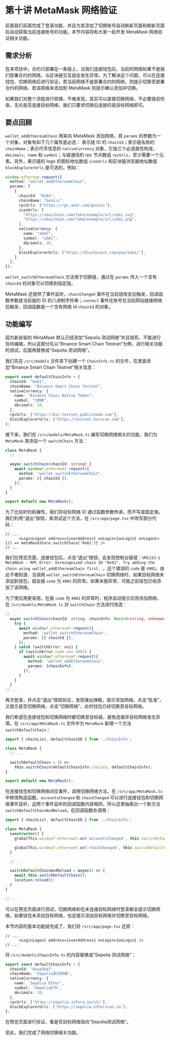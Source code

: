 # 第十讲 MetaMask 网络验证

前面我们前面完成了登录功能，并且为其添加了切换账号自动刷新页面和刷新页面后自动获取当前连接账号的功能。本节内容将和大家一起开发 MetaMask 网络验证相关功能。

## 需求分析

在本项目中，合约只部署在一条链上，当我们连接钱包后，当前的网络如果不是我们部署合约的网络，与区块链交互就会发生异常。为了解决这个问题，可以在连接钱包、切换网络后进行验证，若当前网络不是部署合约的网络，则提示切换至部署合约的网络，若该网络未添加到 MetaMask 则提示确认添加并切换。

如果我们对整个流程进行梳理，不难发现，其实可以直接切换网络，不必要提前检查，无论是否连接目标网络，我们只要求切换后连接的是目标网络即可。

## 要点回顾

`wallet_addEthereumChain` 用来向 MataMask 添加网络，其 `params` 的参数为一个对象，对象有如下几个属性是必选： 表示链 ID 的 `chainId`；表示链名称的 `chainName`；表示代币信息的 `nativeCurrency` 对象，它由三个必选属性构成，`decimals`、`name` 和 `symbol`；与链通信的 rpc 节点数组 `rpcUrls`，至少需要一个元素。另外，表示链的 logo 的图标地址数组 `iconUrls` 和区块链浏览器地址数组 `blockExplorerUrls` 是可选的，例如：

```ts
window.ethereum.request({
  method: "wallet_addEthereumChain",
  params: [
    {
      chainId: "0x64",
      chainName: "Gnosis",
      rpcUrls: ["https://rpc.ankr.com/gnosis"],
      iconUrls: [
        "https://xdaichain.com/fake/example/url/xdai.svg",
        "https://xdaichain.com/fake/example/url/xdai.png",
      ],
      nativeCurrency: {
        name: "xDAI",
        symbol: "xDAI",
        decimals: 18,
      },
      blockExplorerUrls: ["https://blockscout.com/poa/xdai/"],
    },
  ],
});
```

`wallet_switchEthereumChain` 方法用于切换链，通过在 `params` 传入一个含有 `chainId` 的对象可以切换到指定链。

MetaMask 还提供了事件监听，`chainChanged` 事件在当前链改变后触发，回调函数参数是当前链的 ID 的八进制字符串；`connect` 事件在账号在当前网站链接网络后触发，回调函数是一个含有网络 Id `chainId` 的对象。

## 功能编写

因为新安装的 MetaMask 默认已经添加“Sepolia 测试网络”并且锁死，不能进行任何编辑，所以这部分先以“Binance Smart Chain Testnet”为例，进行相关功能的测试，后面再替换成“Sepolia 测试网络”。

我们先在 `/src/models` 文件夹下创建一个 `ChainInfo.ts` 的文件，在里面添加“Binance Smart Chain Testnet”相关信息：

```ts
export const defaultChainInfo = {
  chainId: "0x61",
  chainName: "Binance Smart Chain Testnet",
  nativeCurrency: {
    name: "Binance Chain Native Token",
    symbol: "tBNB",
    decimals: 18,
  },
  rpcUrls: ["https://bsc-testnet.publicnode.com"],
  blockExplorerUrls: ["https://testnet.bscscan.com"],
};
```

接下来，我们在 `/src/models/MetaMask.ts` 编写切换网络相关的功能，我们为 `MetaMask` 类添加一个 `switchChain` 方法：

```ts
class MetaMask {
  // ...

  async switchChain(chainId: string) {
    await window?.ethereum?.request({
      method: "wallet_switchEthereumChain",
      params: [{ chainId }],
    });
  }
}

export default new MetaMask();
```

为了比较好的拓展性，我们将目标网络 ID 通过函数参数传递，而不写成固定值。我们利用“退出”按钮，来测试这个方法，在 `/src/app/page.tsx` 中改写部分代码：

```tsx
// ...
      <LoginLogout address={userAddress} onLogin={onLogin} onLogout={() => metaMaskStore.switchChain('0x61')} />
// ...
```

我们在预览页面，连接钱包后，点击“退出”按钮，会发现控制台报错：`VM1133:1 MetaMask - RPC Error: Unrecognized chain ID "0x61". Try adding the chain using wallet_addEthereumChain first. `，这个错误的 `code` 是 `4902`。由此不难知道，当调用 `wallet_switchEthereumChain` 切换网络时，如果目标网络未添加到钱包，就会报 `code` 为 `4902` 的异常。如果未报异常，可能之前钱包已经添加了该网络。

为了使应用更易用，在报 `code` 为 `4902` 的异常时，程序自动提示应用添加网络，在 `/src/models/MetaMask.ts` 对 `switchChain` 方法进行改造：

```ts
// ...
  async switchChain(chainId: string, chainInfo: Record<string, unknown>) {
    try {
      await window?.ethereum?.request({
        method: 'wallet_switchEthereumChain',
        params: [{ chainId }],
      });
    } catch (switchError: any) {
      if (switchError.code === 4902) {
        await window?.ethereum?.request({
          method: 'wallet_addEthereumChain',
          params: [chainInfo],
        });
      }
    }
  }
// ...
```

再次登录，并点击“退出”按钮验证，发现弹出弹框，提示添加网络，点击“批准”，又提示是否切换网络，点击“切换网络”，此时钱包已经切换至目标网络。

我们希望在连接钱包和切换网络时都切换至目标链，避免连接非目标网络发生异常。在 `/src/app/MetaMask.ts` 文件中为 `MetaMask` 新增一个方法 `switchDefaultChain`：

```ts
import { chainList, defaultChainID } from './ChainInfo';

class MetaMask {
  // ...

  switchDefaultChain = () =>
    this.switchChain(defaultChainInfo.chainId, defaultChainInfo);
}

export default new MetaMask();
```

在连接钱包和切换网络对应事件，调用切换网络方法，在 `/src/app/MetaMask.ts` 中修改构造函数，`accountsChanged` 和 `chainChanged` 可以进行连接钱包和切换网络事件监听，这两个事件监听的回调函数内容相同，所以这里抽离出一个新方法 `switchDefaultChainAndReload`，在回调函数处调用：

```ts
import { chainList, defaultChainID } from './ChainInfo';

class MetaMask {
  constructor() {
    globalThis.window?.ethereum?.on('accountsChanged', this.switchDefaultChainAndReload);

    globalThis.window?.ethereum?.on('chainChanged', this.switchDefaultChainAndReload);
  }

  // ...

  switchDefaultChainAndReload = async() => {
    await this.switchDefaultChain();
    location.reload();
  }
}

// ...
```

可以在预览页面进行测试，切换网络和在未连接目标网络时登录都会提示切换网络，如果钱包未添加目标网络，也会提示添加目标网络并切换至目标网络。

本节内容的基本功能就完成了，我们将 `/src/app/page.tsx` 还原：

```tsx
// ...
      <LoginLogout address={userAddress} onLogin={onLogin} />
// ...
```

将 `/src/models/ChainInfo.ts` 的内容替换成“Sepolia 测试网络”：

```ts
export const defaultChainInfo = {
  chainId: '0xaa36a7',
  chainName: 'Sepolia测试网络',
  nativeCurrency: {
    name: 'Sepolia Ether',
    symbol: 'SepoliaETH',
    decimals: 18,
  },
  rpcUrls: ['https://sepolia.infura.io/v3/'],
  blockExplorerUrls: ['https://sepolia.etherscan.io'],
};
```

在预览页面进行验证，看是否目标网络指向“Sepolia测试网络”。

至此，我们完成了网络切换相关功能。
